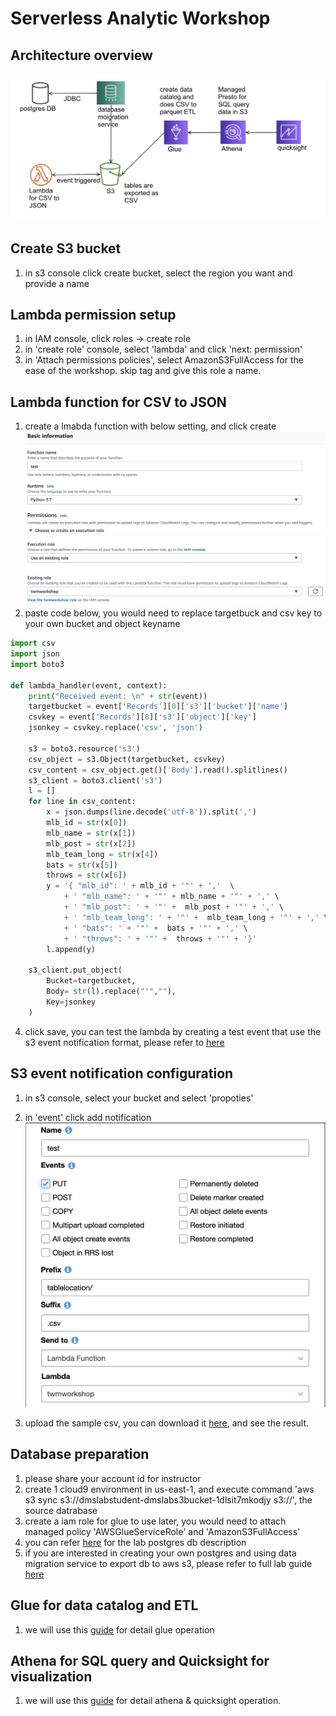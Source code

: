 # Serverless Analytic Workshop 
## Architecture overview
![](image/twm4.png)

## Create S3 bucket
1. in s3 console click create bucket, select the region you want and provide a name

## Lambda permission setup
1. in IAM console, click roles -> create role
2. in 'create role' console, select 'lambda' and click 'next: permission'
3. in 'Attach permissions policies', select AmazonS3FullAccess for the ease of the workshop. skip tag and give this role a name.

## Lambda function for CSV to JSON
1. create a lmabda function with below setting, and click create
![](image/twm3.png)
2. paste code below, you would need to replace targetbuck and csv key to your own bucket and object keyname

```python
import csv
import json
import boto3

def lambda_handler(event, context):
    print("Received event: \n" + str(event))
    targetbucket = event['Records'][0]['s3']['bucket']['name']
    csvkey = event['Records'][0]['s3']['object']['key']
    jsonkey = csvkey.replace('csv', 'json')

    s3 = boto3.resource('s3')
    csv_object = s3.Object(targetbucket, csvkey)
    csv_content = csv_object.get()['Body'].read().splitlines()
    s3_client = boto3.client('s3')
    l = []
    for line in csv_content:
        x = json.dumps(line.decode('utf-8')).split(',')
        mlb_id = str(x[0])
        mlb_name = str(x[1])
        mlb_post = str(x[2])
        mlb_team_long = str(x[4])
        bats = str(x[5])
        throws = str(x[6])
        y = '{ "mlb_id": ' + mlb_id + '"' + ','  \
            + ' "mlb_name": ' + '"' + mlb_name + '"' + ',' \
            + ' "mlb_post": ' + '"' +  mlb_post + '"' + ',' \
            + ' "mlb_team_long": ' + '"' +  mlb_team_long + '"' + ',' \
            + ' "bats": ' + '"' +  bats + '"' + ',' \
            + ' "throws": ' + '"' +  throws + '"' + '}'
        l.append(y)

    s3_client.put_object(
    	Bucket=targetbucket,
    	Body= str(l).replace("'",""),
    	Key=jsonkey
    )
```
4. click save, you can test the lambda by creating a test event that use the s3 event notification format, please refer to [here](https://docs.aws.amazon.com/AmazonS3/latest/dev/notification-content-structure.html)

## S3 event notification configuration
1. in s3 console, select your bucket and select 'propoties'
2. in 'event' click add notification
	![](image/twm2.png)

3. upload the sample csv, you can download it [here](https://twmworkshop-neochen.s3.amazonaws.com/LOAD00000001.csv), and see the result. 

## Database preparation
1. please share your account id for instructor
2. create 1 cloud9 environment in us-east-1, and execute command 'aws s3 sync s3://dmslabstudent-dmslabs3bucket-1dlsit7mkodjy s3://<your-bucket>', the source datrabase 
3. create a iam role for glue to use later, you would need to attach managed policy 'AWSGlueServiceRole' and 'AmazonS3FullAccess' 
4. you can refer [here](https://github.com/aws-samples/aws-database-migration-samples/tree/master/PostgreSQL/sampledb/v1) for the lab postgres db description
5. if you are interested in creating your own postgres and using data migration service to export db to aws s3, please refer to full lab guide [here](https://twmworkshop-neochen.s3.amazonaws.com/twmlab.zip) 

## Glue for data catalog and ETL
1. we will use this [guide](https://twmworkshop-neochen.s3.amazonaws.com/5+-+Lab+-+ETL+With+Glue.docx) for detail glue operation

## Athena for SQL query and Quicksight for visualization
1. we will use this [guide](https://twmworkshop-neochen.s3.amazonaws.com/6+-+Lab+-+Exploring+DataLake+With+Athena+and+Quicksight.docx) for detail athena & quicksight operation.
